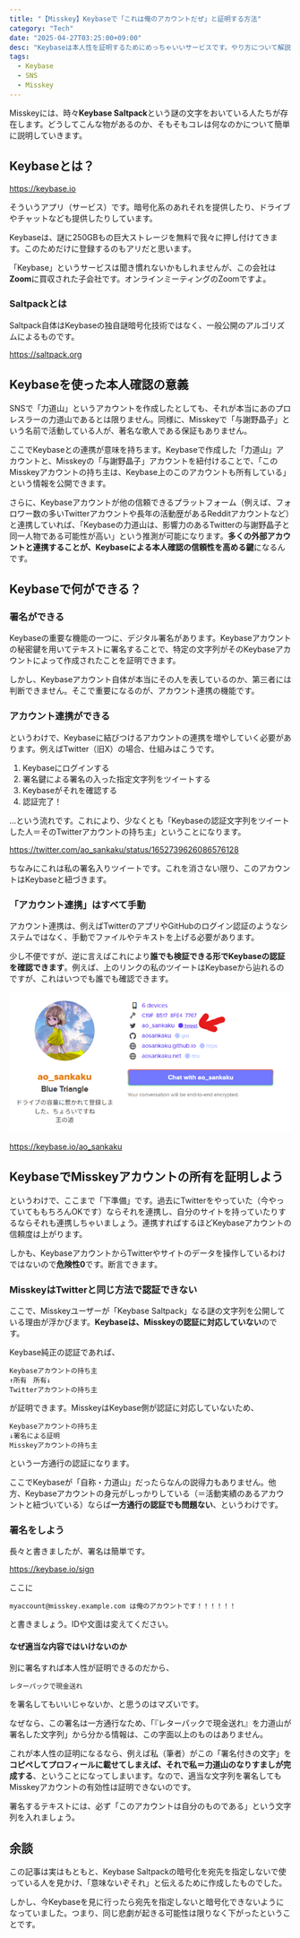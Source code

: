 ```yaml
---
title: "【Misskey】Keybaseで「これは俺のアカウントだぜ」と証明する方法"
category: "Tech"
date: "2025-04-27T03:25:00+09:00"
desc: "Keybaseは本人性を証明するためにめっちゃいいサービスです。やり方について解説していきます。"
tags:
  - Keybase
  - SNS
  - Misskey
---
```


Misskeyには、時々**Keybase Saltpack**という謎の文字をおいている人たちが存在します。どうしてこんな物があるのか、そもそもコレは何なのかについて簡単に説明していきます。

## Keybaseとは？

https://keybase.io

そういうアプリ（サービス）です。暗号化系のあれそれを提供したり、ドライブやチャットなども提供したりしています。

Keybaseは、謎に250GBもの巨大ストレージを無料で我々に押し付けてきます。このためだけに登録するのもアリだと思います。

「Keybase」というサービスは聞き慣れないかもしれませんが、この会社は**Zoom**に買収された子会社です。オンラインミーティングのZoomですよ。

### Saltpackとは

Saltpack自体はKeybaseの独自謎暗号化技術ではなく、一般公開のアルゴリズムによるものです。

https://saltpack.org

## Keybaseを使った本人確認の意義

SNSで「力道山」というアカウントを作成したとしても、それが本当にあのプロレスラーの力道山であるとは限りません。同様に、Misskeyで「与謝野晶子」という名前で活動している人が、著名な歌人である保証もありません。

ここでKeybaseとの連携が意味を持ちます。Keybaseで作成した「力道山」アカウントと、Misskeyの「与謝野晶子」アカウントを紐付けることで、「このMisskeyアカウントの持ち主は、Keybase上のこのアカウントも所有している」という情報を公開できます。

さらに、Keybaseアカウントが他の信頼できるプラットフォーム（例えば、フォロワー数の多いTwitterアカウントや長年の活動歴があるRedditアカウントなど）と連携していれば、「Keybaseの力道山は、影響力のあるTwitterの与謝野晶子と同一人物である可能性が高い」という推測が可能になります。**多くの外部アカウントと連携することが、Keybaseによる本人確認の信頼性を高める鍵**になるんです。

## Keybaseで何ができる？

### 署名ができる

Keybaseの重要な機能の一つに、デジタル署名があります。Keybaseアカウントの秘密鍵を用いてテキストに署名することで、特定の文字列がそのKeybaseアカウントによって作成されたことを証明できます。

しかし、Keybaseアカウント自体が本当にその人を表しているのか、第三者には判断できません。そこで重要になるのが、アカウント連携の機能です。

### アカウント連携ができる

というわけで、Keybaseに結びつけるアカウントの連携を増やしていく必要があります。例えばTwitter（旧X）の場合、仕組みはこうです。

1. Keybaseにログインする
2. 署名鍵による署名の入った指定文字列をツイートする
3. Keybaseがそれを確認する
4. 認証完了！

…という流れです。これにより、少なくとも「Keybaseの認証文字列をツイートした人＝そのTwitterアカウントの持ち主」ということになります。

https://twitter.com/ao_sankaku/status/1652739626086576128

ちなみにこれは私の署名入りツイートです。これを消さない限り、このアカウントはKeybaseと紐づきます。

### 「アカウント連携」はすべて手動

アカウント連携は、例えばTwitterのアプリやGitHubのログイン認証のようなシステムではなく、手動でファイルやテキストを上げる必要があります。

少し不便ですが、逆に言えばこれにより**誰でも検証できる形でKeybaseの認証を確認できます**。例えば、上のリンクの私のツイートはKeybaseから辿れるのですが、これはいつでも誰でも確認できます。

![認証済み](image.png)

https://keybase.io/ao_sankaku

## KeybaseでMisskeyアカウントの所有を証明しよう

というわけで、ここまで「下準備」です。過去にTwitterをやっていた（今やっていてももちろんOKです）ならそれを連携し、自分のサイトを持っていたりするならそれも連携しちゃいましょう。連携すればするほどKeybaseアカウントの信頼度は上がります。

しかも、KeybaseアカウントからTwitterやサイトのデータを操作しているわけではないので**危険性0**です。断言できます。

### MisskeyはTwitterと同じ方法で認証できない

ここで、Misskeyユーザーが「Keybase Saltpack」なる謎の文字列を公開している理由が浮かびます。**Keybaseは、Misskeyの認証に対応していない**のです。

Keybase純正の認証であれば、

```
Keybaseアカウントの持ち主
↑所有　所有↓
Twitterアカウントの持ち主
```

が証明できます。MisskeyはKeybase側が認証に対応していないため、

```
Keybaseアカウントの持ち主
↓署名による証明
Misskeyアカウントの持ち主
```

という一方通行の認証になります。

ここでKeybaseが「自称・力道山」だったらなんの説得力もありません。他方、Keybaseアカウントの身元がしっかりしている（＝活動実績のあるアカウントと紐づいている）ならば**一方通行の認証でも問題ない**、というわけです。

### 署名をしよう

長々と書きましたが、署名は簡単です。

https://keybase.io/sign

ここに

```
myaccount@misskey.example.com は俺のアカウントです！！！！！！
```

と書きましょう。IDや文面は変えてください。

#### なぜ適当な内容ではいけないのか

別に署名すれば本人性が証明できるのだから、

```
レターパックで現金送れ
```

を署名してもいいじゃないか、と思うのはマズいです。

なぜなら、この署名は一方通行なため、「『レターパックで現金送れ』を力道山が署名した文字列」から分かる情報は、この字面以上のものはありません。

これが本人性の証明になるなら、例えば私（筆者）がこの「署名付きの文字」を**コピペしてプロフィールに載せてしまえば、それで私＝力道山のなりすましが完成する**、ということになってしまいます。なので、適当な文字列を署名してもMisskeyアカウントの有効性は証明できないのです。

署名するテキストには、必ず「このアカウントは自分のものである」という文字列を入れましょう。

## 余談

この記事は実はもともと、Keybase Saltpackの暗号化を宛先を指定しないで使っている人を見かけ、「意味ないぞそれ」と伝えるために作成したものでした。

しかし、今Keybaseを見に行ったら宛先を指定しないと暗号化できないようになっていました。つまり、同じ悲劇が起きる可能性は限りなく下がったということです。